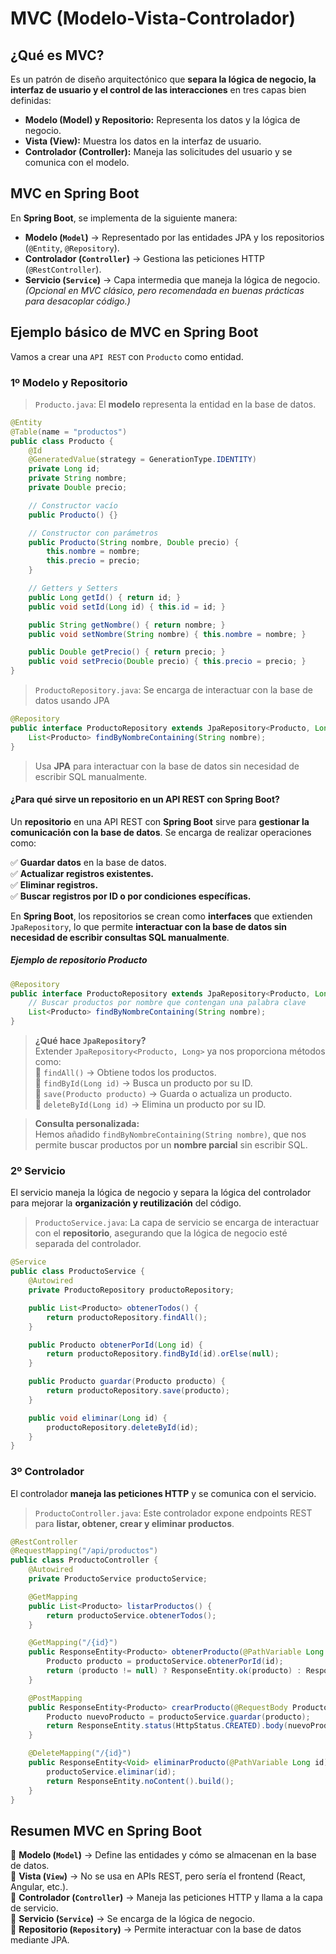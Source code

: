 # **MVC (Modelo-Vista-Controlador)**

## **¿Qué es MVC?**

Es un patrón de diseño arquitectónico que **separa la lógica de negocio, la interfaz de usuario y el control de las interacciones** en tres capas bien definidas:

-  **Modelo (Model) y Repositorio:** Representa los datos y la lógica de negocio.  
-  **Vista (View):** Muestra los datos en la interfaz de usuario.
-  **Controlador (Controller):** Maneja las solicitudes del usuario y se comunica con el modelo.
## **MVC en Spring Boot**

En **Spring Boot**, se implementa de la siguiente manera:

- **Modelo (`Model`)** → Representado por las entidades JPA y los repositorios (`@Entity`, `@Repository`).
- **Controlador (`Controller`)** → Gestiona las peticiones HTTP (`@RestController`).
- **Servicio (`Service`)** → Capa intermedia que maneja la lógica de negocio. _(Opcional en MVC clásico, pero recomendada en buenas prácticas para desacoplar código.)_
## **Ejemplo básico de MVC en Spring Boot**

Vamos a crear una `API REST` con `Producto` como entidad.

### **1º Modelo y Repositorio**

>`Producto.java`: El **modelo** representa la entidad en la base de datos.

```java
@Entity
@Table(name = "productos")
public class Producto {
    @Id
    @GeneratedValue(strategy = GenerationType.IDENTITY)
    private Long id;
    private String nombre;
    private Double precio;

    // Constructor vacío
    public Producto() {}

    // Constructor con parámetros
    public Producto(String nombre, Double precio) {
        this.nombre = nombre;
        this.precio = precio;
    }

    // Getters y Setters
    public Long getId() { return id; }
    public void setId(Long id) { this.id = id; }

    public String getNombre() { return nombre; }
    public void setNombre(String nombre) { this.nombre = nombre; }

    public Double getPrecio() { return precio; }
    public void setPrecio(Double precio) { this.precio = precio; }
}
```

>`ProductoRepository.java`: Se encarga de interactuar con la base de datos usando JPA

```java
@Repository
public interface ProductoRepository extends JpaRepository<Producto, Long> {
    List<Producto> findByNombreContaining(String nombre);
}
```

>Usa **JPA** para interactuar con la base de datos sin necesidad de escribir SQL manualmente.

#### **¿Para qué sirve un repositorio en un API REST con Spring Boot?**

Un **repositorio** en una API REST con **Spring Boot** sirve para **gestionar la comunicación con la base de datos**. Se encarga de realizar operaciones como:

✅ **Guardar datos** en la base de datos.  
✅ **Actualizar registros existentes.**  
✅ **Eliminar registros.**  
✅ **Buscar registros por ID o por condiciones específicas.**

En **Spring Boot**, los repositorios se crean como **interfaces** que extienden `JpaRepository`, lo que permite **interactuar con la base de datos sin necesidad de escribir consultas SQL manualmente**.

##### **Ejemplo de repositorio Producto**
```java
@Repository
public interface ProductoRepository extends JpaRepository<Producto, Long> {
    // Buscar productos por nombre que contengan una palabra clave
    List<Producto> findByNombreContaining(String nombre);
}

```

> **¿Qué hace `JpaRepository`?**  
> Extender `JpaRepository<Producto, Long>` ya nos proporciona métodos como:  
> 🔹 `findAll()` → Obtiene todos los productos.  
> 🔹 `findById(Long id)` → Busca un producto por su ID.  
> 🔹 `save(Producto producto)` → Guarda o actualiza un producto.  
> 🔹 `deleteById(Long id)` → Elimina un producto por su ID.

> **Consulta personalizada:**  
> Hemos añadido `findByNombreContaining(String nombre)`, que nos permite buscar productos por un **nombre parcial** sin escribir SQL.

### **2º Servicio**

El servicio maneja la lógica de negocio y separa la lógica del controlador para mejorar la **organización y reutilización** del código.

>`ProductoService.java`: La capa de servicio se encarga de interactuar con el **repositorio**, asegurando que la lógica de negocio esté separada del controlador.

```java
@Service
public class ProductoService {
    @Autowired
    private ProductoRepository productoRepository;

    public List<Producto> obtenerTodos() {
        return productoRepository.findAll();
    }

    public Producto obtenerPorId(Long id) {
        return productoRepository.findById(id).orElse(null);
    }

    public Producto guardar(Producto producto) {
        return productoRepository.save(producto);
    }

    public void eliminar(Long id) {
        productoRepository.deleteById(id);
    }
}

```

### **3º Controlador**

El controlador **maneja las peticiones HTTP** y se comunica con el servicio.
>`ProductoController.java`: Este controlador expone endpoints REST para **listar, obtener, crear y eliminar productos**.

```java
@RestController
@RequestMapping("/api/productos")
public class ProductoController {
    @Autowired
    private ProductoService productoService;

    @GetMapping
    public List<Producto> listarProductos() {
        return productoService.obtenerTodos();
    }

    @GetMapping("/{id}")
    public ResponseEntity<Producto> obtenerProducto(@PathVariable Long id) {
        Producto producto = productoService.obtenerPorId(id);
        return (producto != null) ? ResponseEntity.ok(producto) : ResponseEntity.notFound().build();
    }

    @PostMapping
    public ResponseEntity<Producto> crearProducto(@RequestBody Producto producto) {
        Producto nuevoProducto = productoService.guardar(producto);
        return ResponseEntity.status(HttpStatus.CREATED).body(nuevoProducto);
    }

    @DeleteMapping("/{id}")
    public ResponseEntity<Void> eliminarProducto(@PathVariable Long id) {
        productoService.eliminar(id);
        return ResponseEntity.noContent().build();
    }
}

```

## **Resumen MVC en Spring Boot**

🔹 **Modelo (`Model`)** → Define las entidades y cómo se almacenan en la base de datos.  
🔹 **Vista (`View`)** → No se usa en APIs REST, pero sería el frontend (React, Angular, etc.).  
🔹 **Controlador (`Controller`)** → Maneja las peticiones HTTP y llama a la capa de servicio.  
🔹 **Servicio (`Service`)** → Se encarga de la lógica de negocio.  
🔹 **Repositorio (`Repository`)** → Permite interactuar con la base de datos mediante JPA.